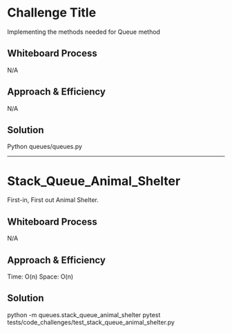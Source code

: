 # Challenge Title
<!-- Description of the challenge -->
Implementing the methods needed for Queue method
## Whiteboard Process
<!-- Embedded whiteboard image -->
N/A
## Approach & Efficiency
<!-- What approach did you take? Why? What is the Big O space/time for this approach? -->
N/A
## Solution
<!-- Show how to run your code, and examples of it in action -->
Python queues/queues.py

<hr>

# Stack_Queue_Animal_Shelter
<!-- Description of the challenge -->
First-in, First out Animal Shelter.
## Whiteboard Process
<!-- Embedded whiteboard image -->
N/A
## Approach & Efficiency
<!-- What approach did you take? Why? What is the Big O space/time for this approach? -->
Time: O(n)
Space: O(n)
## Solution
<!-- Show how to run your code, and examples of it in action -->
python -m queues.stack_queue_animal_shelter
pytest tests/code_challenges/test_stack_queue_animal_shelter.py
